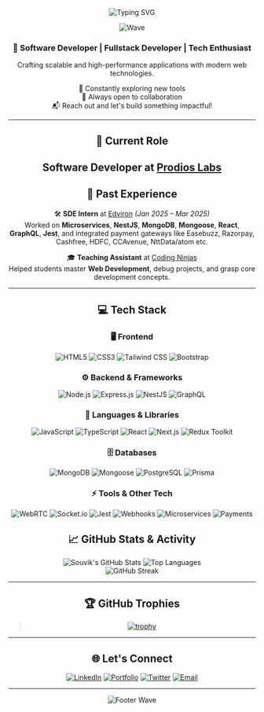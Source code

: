 <div align="center">

  <img src="https://readme-typing-svg.herokuapp.com?font=Fira+Code&size=24&duration=3000&pause=1000&color=00F7FF&center=true&width=800&lines=Hi+there!+I'm+Souvik+Hazra+👋;Software+Developer+🚀;Building+Scalable+and+Robust+Apps+💻;Always+Learning+and+Improving+💡](https://readme-typing-svg.demolab.com/?font=Fira+Code&size=24&duration=3000&pause=1000&color=00F7FF&center=true&width=800&lines=Hi+there!+I%27m+Souvik+Hazra+%F0%9F%91%8B;Software+Developer+%F0%9F%9A%80;Building+Scalable+and+Robust+Apps+%F0%9F%92%BB;Always+Learning+and+Improving+%F0%9F%92%A1" alt="Typing SVG" />



![Wave](https://capsule-render.vercel.app/api?type=waving&color=gradient&height=100&section=header&text=&fontSize=30)

### 🚀 Software Developer | Fullstack Developer | Tech Enthusiast  
Crafting scalable and high-performance applications with modern web technologies.

🌱 Constantly exploring new tools  
💬 Always open to collaboration  
📬 Reach out and let's build something impactful!

---

## 🏢 Current Role

**Software Developer** at [Prodios Labs](https://prodioslabs.com/)  
---

## 💼 Past Experience

🛠 **SDE Intern** at [Edviron](https://www.edviron.com/) *(Jan 2025 – Mar 2025)*  
Worked on **Microservices**, **NestJS**, **MongoDB**, **Mongoose**, **React**, **GraphQL**, **Jest**, and integrated payment gateways like Easebuzz, Razorpay, Cashfree, HDFC, CCAvenue, NttData/atom etc.

🎓 **Teaching Assistant** at [Coding Ninjas](https://www.codingninjas.com/)  
Helped students master **Web Development**, debug projects, and grasp core development concepts.

---

## 💻 Tech Stack

### 🖥 Frontend
![HTML5](https://img.shields.io/badge/HTML5-E34F26?style=for-the-badge&logo=html5&logoColor=white)
![CSS3](https://img.shields.io/badge/CSS3-1572B6?style=for-the-badge&logo=css3&logoColor=white)
![Tailwind CSS](https://img.shields.io/badge/Tailwind-38B2AC?style=for-the-badge&logo=tailwind-css&logoColor=white)
![Bootstrap](https://img.shields.io/badge/Bootstrap-563D7C?style=for-the-badge&logo=bootstrap&logoColor=white)

### ⚙️ Backend & Frameworks
![Node.js](https://img.shields.io/badge/Node.js-43853D?style=for-the-badge&logo=node.js&logoColor=white)
![Express.js](https://img.shields.io/badge/Express.js-000000?style=for-the-badge&logo=express&logoColor=white)
![NestJS](https://img.shields.io/badge/NestJS-E0234E?style=for-the-badge&logo=nestjs&logoColor=white)
![GraphQL](https://img.shields.io/badge/GraphQL-E10098?style=for-the-badge&logo=graphql&logoColor=white)

### 🧠 Languages & Libraries
![JavaScript](https://img.shields.io/badge/JavaScript-F7DF1E?style=for-the-badge&logo=javascript&logoColor=black)
![TypeScript](https://img.shields.io/badge/TypeScript-3178C6?style=for-the-badge&logo=typescript&logoColor=white)
![React](https://img.shields.io/badge/React-61DAFB?style=for-the-badge&logo=react&logoColor=black)
![Next.js](https://img.shields.io/badge/Next.js-000000?style=for-the-badge&logo=nextdotjs&logoColor=white)
![Redux Toolkit](https://img.shields.io/badge/Redux-764ABC?style=for-the-badge&logo=redux&logoColor=white)

### 🗄 Databases
![MongoDB](https://img.shields.io/badge/MongoDB-47A248?style=for-the-badge&logo=mongodb&logoColor=white)
![Mongoose](https://img.shields.io/badge/Mongoose-880000?style=for-the-badge)
![PostgreSQL](https://img.shields.io/badge/PostgreSQL-336791?style=for-the-badge&logo=postgresql&logoColor=white)
![Prisma](https://img.shields.io/badge/Prisma-2D3748?style=for-the-badge&logo=prisma&logoColor=white)

### ⚡ Tools & Other Tech
![WebRTC](https://img.shields.io/badge/WebRTC-008000?style=for-the-badge&logo=webrtc&logoColor=white)
![Socket.io](https://img.shields.io/badge/Socket.io-010101?style=for-the-badge&logo=socketdotio&logoColor=white)
![Jest](https://img.shields.io/badge/Jest-C21325?style=for-the-badge&logo=jest&logoColor=white)
![Webhooks](https://img.shields.io/badge/Webhooks-FF9900?style=for-the-badge)
![Microservices](https://img.shields.io/badge/Microservices-FF5733?style=for-the-badge)
![Payments](https://img.shields.io/badge/Payments-00A650?style=for-the-badge&logo=razorpay&logoColor=white)


## 📈 GitHub Stats & Activity

![Souvik's GitHub Stats](https://github-readme-stats.vercel.app/api?username=Mr-R-e-X&show_icons=true&theme=tokyonight&hide_border=true)
![Top Languages](https://github-readme-stats.vercel.app/api/top-langs/?username=Mr-R-e-X&layout=donut&theme=tokyonight&hide_border=true)
<br/>
<img src="https://github-readme-streak-stats.herokuapp.com/?user=Mr-R-e-X&theme=tokyonight&hide_border=true" alt="GitHub Streak" />

---

## 🏆 GitHub Trophies

> [![trophy](https://github-profile-trophy.vercel.app/?username=Mr-R-e-X&theme=onedark&column=10&margin-w=5)](https://github.com/ryo-ma/github-profile-trophy)

---

## 🌐 Let's Connect

[![LinkedIn](https://img.shields.io/badge/LinkedIn-blue?style=for-the-badge&logo=linkedin&logoColor=white)](https://www.linkedin.com/in/souvik-hazra-202321252/)
[![Portfolio](https://img.shields.io/badge/Portfolio-black?style=for-the-badge&logo=google-chrome&logoColor=white)](https://exploresouvik.in)
[![Twitter](https://img.shields.io/badge/Twitter-1DA1F2?style=for-the-badge&logo=twitter&logoColor=white)](https://x.com/_souvikhazra)
[![Email](https://img.shields.io/badge/Gmail-red?style=for-the-badge&logo=gmail&logoColor=white)](mailto:souvikhazra151@gmail.com)

---

![Footer Wave](https://capsule-render.vercel.app/api?type=waving&color=gradient&height=100&section=footer)

</div>
